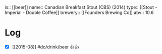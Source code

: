 is:: [[beer]]
name:: Canadian Breakfast Stout (CBS) (2014)
type:: [[Stout - Imperial - Double Coffee]]
brewery:: [[Founders Brewing Co]]
abv:: 10.6

# Log
- [x] [[2015-08]] #do/drink/beer 👍👍
